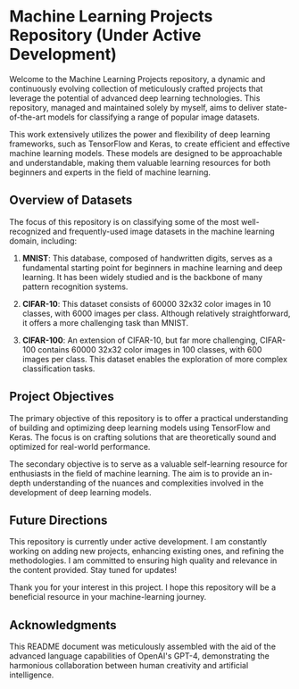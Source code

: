 # Machine Learning Projects Repository (Under Active Development)

Welcome to the Machine Learning Projects repository, a dynamic and continuously evolving collection of meticulously crafted projects that leverage the potential of advanced deep learning technologies. This repository, managed and maintained solely by myself, aims to deliver state-of-the-art models for classifying a range of popular image datasets.

This work extensively utilizes the power and flexibility of deep learning frameworks, such as TensorFlow and Keras, to create efficient and effective machine learning models. These models are designed to be approachable and understandable, making them valuable learning resources for both beginners and experts in the field of machine learning.

## Overview of Datasets

The focus of this repository is on classifying some of the most well-recognized and frequently-used image datasets in the machine learning domain, including:

1. **MNIST**: This database, composed of handwritten digits, serves as a fundamental starting point for beginners in machine learning and deep learning. It has been widely studied and is the backbone of many pattern recognition systems.

2. **CIFAR-10**: This dataset consists of 60000 32x32 color images in 10 classes, with 6000 images per class. Although relatively straightforward, it offers a more challenging task than MNIST.

3. **CIFAR-100**: An extension of CIFAR-10, but far more challenging, CIFAR-100 contains 60000 32x32 color images in 100 classes, with 600 images per class. This dataset enables the exploration of more complex classification tasks.

## Project Objectives

The primary objective of this repository is to offer a practical understanding of building and optimizing deep learning models using TensorFlow and Keras. The focus is on crafting solutions that are theoretically sound and optimized for real-world performance.

The secondary objective is to serve as a valuable self-learning resource for enthusiasts in the field of machine learning. The aim is to provide an in-depth understanding of the nuances and complexities involved in the development of deep learning models.

## Future Directions

This repository is currently under active development. I am constantly working on adding new projects, enhancing existing ones, and refining the methodologies. I am committed to ensuring high quality and relevance in the content provided. Stay tuned for updates!

Thank you for your interest in this project. I hope this repository will be a beneficial resource in your machine-learning journey.

## Acknowledgments
This README document was meticulously assembled with the aid of the advanced language capabilities of OpenAI's GPT-4, demonstrating the harmonious collaboration between human creativity and artificial intelligence.

